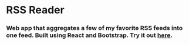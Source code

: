 # RSS Reader
### Web app that aggregates a few of my favorite RSS feeds into one feed. Built using React and Bootstrap. Try it out [here](https://sleepy-archimedes-1ad3ec.netlify.app/).
